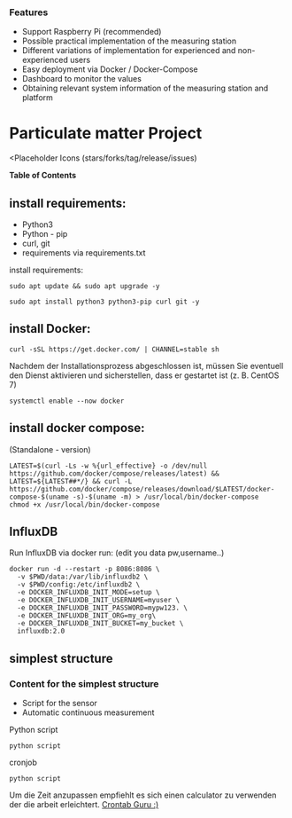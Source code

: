 ### Features
- Support Raspberry Pi (recommended)
- Possible practical implementation of the measuring station 
- Different variations of implementation for experienced and non-experienced users
- Easy deployment via Docker / Docker-Compose
- Dashboard to monitor the values
- Obtaining relevant system information of the measuring station and platform 


# Particulate matter Project



<Placeholder Icons (stars/forks/tag/release/issues)


**Table of Contents**


<!--
Install requirements
-->

## install requirements:

- Python3
- Python - pip
- curl, git
- requirements via requirements.txt

install requirements:

    sudo apt update && sudo apt upgrade -y

    sudo apt install python3 python3-pip curl git -y

    



## install Docker:





    curl -sSL https://get.docker.com/ | CHANNEL=stable sh



Nachdem der Installationsprozess abgeschlossen ist, müssen Sie eventuell den Dienst aktivieren und sicherstellen, dass er gestartet ist (z. B. CentOS 7)

    systemctl enable --now docker



## install docker compose:


(Standalone - version)

    LATEST=$(curl -Ls -w %{url_effective} -o /dev/null https://github.com/docker/compose/releases/latest) && LATEST=${LATEST##*/} && curl -L https://github.com/docker/compose/releases/download/$LATEST/docker-compose-$(uname -s)-$(uname -m) > /usr/local/bin/docker-compose
    chmod +x /usr/local/bin/docker-compose



<!--
Install InfluxDB  docker run
-->


## InfluxDB

Run InfluxDB via docker run: (edit you data pw,username..)

    docker run -d --restart -p 8086:8086 \
      -v $PWD/data:/var/lib/influxdb2 \
      -v $PWD/config:/etc/influxdb2 \
      -e DOCKER_INFLUXDB_INIT_MODE=setup \
      -e DOCKER_INFLUXDB_INIT_USERNAME=myuser \
      -e DOCKER_INFLUXDB_INIT_PASSWORD=mypw123. \
      -e DOCKER_INFLUXDB_INIT_ORG=my_org\
      -e DOCKER_INFLUXDB_INIT_BUCKET=my_bucket \
      influxdb:2.0




## simplest structure
  ### Content for the simplest structure
  - Script for the sensor
  - Automatic continuous measurement



Python script

    python script


cronjob

    python script


Um die Zeit anzupassen empfiehlt es sich einen calculator zu verwenden der die arbeit erleichtert. [Crontab Guru :)](https://crontab.guru/ "link title")
